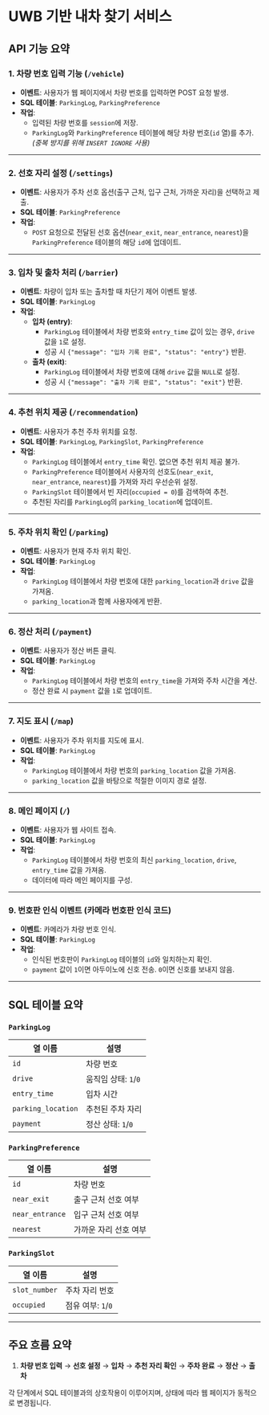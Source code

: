# UWB 기반 내차 찾기 서비스

## API 기능 요약

### 1. 차량 번호 입력 기능 (`/vehicle`)
- **이벤트**: 사용자가 웹 페이지에서 차량 번호를 입력하면 POST 요청 발생.
- **SQL 테이블**: `ParkingLog`, `ParkingPreference`
- **작업**:
  - 입력된 차량 번호를 `session`에 저장.
  - `ParkingLog`와 `ParkingPreference` 테이블에 해당 차량 번호(`id` 열)를 추가.  
    *(중복 방지를 위해 `INSERT IGNORE` 사용)*

---

### 2. 선호 자리 설정 (`/settings`)
- **이벤트**: 사용자가 주차 선호 옵션(출구 근처, 입구 근처, 가까운 자리)을 선택하고 제출.
- **SQL 테이블**: `ParkingPreference`
- **작업**:
  - `POST` 요청으로 전달된 선호 옵션(`near_exit`, `near_entrance`, `nearest`)을 `ParkingPreference` 테이블의 해당 `id`에 업데이트.

---

### 3. 입차 및 출차 처리 (`/barrier`)
- **이벤트**: 차량이 입차 또는 출차할 때 차단기 제어 이벤트 발생.
- **SQL 테이블**: `ParkingLog`
- **작업**:
  - **입차 (entry)**:
    - `ParkingLog` 테이블에서 차량 번호와 `entry_time` 값이 있는 경우, `drive` 값을 `1`로 설정.
    - 성공 시 `{"message": "입차 기록 완료", "status": "entry"}` 반환.
  - **출차 (exit)**:
    - `ParkingLog` 테이블에서 차량 번호에 대해 `drive` 값을 `NULL`로 설정.
    - 성공 시 `{"message": "출차 기록 완료", "status": "exit"}` 반환.

---

### 4. 추천 위치 제공 (`/recommendation`)
- **이벤트**: 사용자가 추천 주차 위치를 요청.
- **SQL 테이블**: `ParkingLog`, `ParkingSlot`, `ParkingPreference`
- **작업**:
  - `ParkingLog` 테이블에서 `entry_time` 확인. 없으면 추천 위치 제공 불가.
  - `ParkingPreference` 테이블에서 사용자의 선호도(`near_exit`, `near_entrance`, `nearest`)를 가져와 자리 우선순위 설정.
  - `ParkingSlot` 테이블에서 빈 자리(`occupied = 0`)를 검색하여 추천.
  - 추천된 자리를 `ParkingLog`의 `parking_location`에 업데이트.

---

### 5. 주차 위치 확인 (`/parking`)
- **이벤트**: 사용자가 현재 주차 위치 확인.
- **SQL 테이블**: `ParkingLog`
- **작업**:
  - `ParkingLog` 테이블에서 차량 번호에 대한 `parking_location`과 `drive` 값을 가져옴.
  - `parking_location`과 함께 사용자에게 반환.

---

### 6. 정산 처리 (`/payment`)
- **이벤트**: 사용자가 정산 버튼 클릭.
- **SQL 테이블**: `ParkingLog`
- **작업**:
  - `ParkingLog` 테이블에서 차량 번호의 `entry_time`을 가져와 주차 시간을 계산.
  - 정산 완료 시 `payment` 값을 `1`로 업데이트.

---

### 7. 지도 표시 (`/map`)
- **이벤트**: 사용자가 주차 위치를 지도에 표시.
- **SQL 테이블**: `ParkingLog`
- **작업**:
  - `ParkingLog` 테이블에서 차량 번호의 `parking_location` 값을 가져옴.
  - `parking_location` 값을 바탕으로 적절한 이미지 경로 설정.

---

### 8. 메인 페이지 (`/`)
- **이벤트**: 사용자가 웹 사이트 접속.
- **SQL 테이블**: `ParkingLog`
- **작업**:
  - `ParkingLog` 테이블에서 차량 번호의 최신 `parking_location`, `drive`, `entry_time` 값을 가져옴.
  - 데이터에 따라 메인 페이지를 구성.

---

### 9. 번호판 인식 이벤트 (카메라 번호판 인식 코드)
- **이벤트**: 카메라가 차량 번호 인식.
- **SQL 테이블**: `ParkingLog`
- **작업**:
  - 인식된 번호판이 `ParkingLog` 테이블의 `id`와 일치하는지 확인.
  - `payment` 값이 `1`이면 아두이노에 신호 전송. `0`이면 신호를 보내지 않음.

---

## SQL 테이블 요약

### `ParkingLog`
| 열 이름            | 설명                       |
|--------------------|----------------------------|
| `id`              | 차량 번호                 |
| `drive`           | 움직임 상태: `1`/`0`      |
| `entry_time`      | 입차 시간                 |
| `parking_location`| 추천된 주차 자리          |
| `payment`         | 정산 상태: `1`/`0`        |

### `ParkingPreference`
| 열 이름          | 설명                       |
|------------------|----------------------------|
| `id`            | 차량 번호                 |
| `near_exit`     | 출구 근처 선호 여부       |
| `near_entrance` | 입구 근처 선호 여부       |
| `nearest`       | 가까운 자리 선호 여부     |

### `ParkingSlot`
| 열 이름        | 설명                       |
|----------------|----------------------------|
| `slot_number` | 주차 자리 번호             |
| `occupied`    | 점유 여부: `1`/`0`         |

---

## 주요 흐름 요약
1. **차량 번호 입력** → **선호 설정** → **입차** → **추천 자리 확인** → **주차 완료** → **정산** → **출차**

각 단계에서 SQL 테이블과의 상호작용이 이루어지며, 상태에 따라 웹 페이지가 동적으로 변경됩니다.
